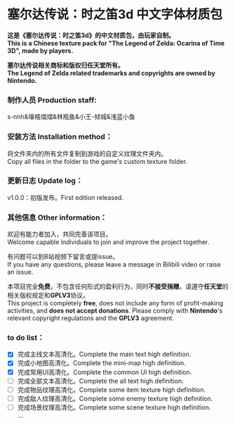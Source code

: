 # 塞尔达传说：时之笛3d 中文字体材质包

**这是《塞尔达传说：时之笛3d》的中文材质包，由玩家自制。  
This is a Chinese texture pack for "The Legend of Zelda: Ocarina of Time 3D", made by players.**

**塞尔达传说相关商标和版权归任天堂所有。  
The Legend of Zelda related trademarks and copyrights are owned by Nintendo.**

### 制作人员 Production staff:
s-nnh&壕梧熠熠&林瓶鱼&小王-倾城&浅蓝小鱼  

### 安装方法 Installation method：
将文件夹内的所有文件复制到游戏的自定义纹理文件夹内。  
Copy all files in the folder to the game's custom texture folder.

### 更新日志 Update log：
v1.0.0：初版发布。First edition released.  

### 其他信息 Other information：
欢迎有能力者加入，共同完善该项目。  
Welcome capable individuals to join and improve the project together.   

有问题可以到B站视频下留言或提issue。  
If you have any questions, please leave a message in Bilibili video or raise an issue.

本项目完全**免费**，不包含任何形式的盈利行为，同时**不接受捐赠**。请遵守**任天堂**的相关版权规定和**GPLV3**协议。   
This project is completely **free**, does not include any form of profit-making activities, and **does not accept donations**. Please comply with **Nintendo**'s relevant copyright regulations and the **GPLV3** agreement.

### to do list：
- [x] 完成主线文本高清化。Complete the main text high definition.
- [x] 完成小地图高清化。Complete the mini-map high definition.
- [x] 完成常用UI高清化。Complete the common UI high definition.
- [ ] 完成全部文本高清化。Complete the all text high definition.
- [ ] 完成物品纹理高清化。Complete some item texture high definition.
- [ ] 完成敌人纹理高清化。Complete some enemy texture high definition.
- [ ] 完成场景纹理高清化。Complete some scene texture high definition.   
...
